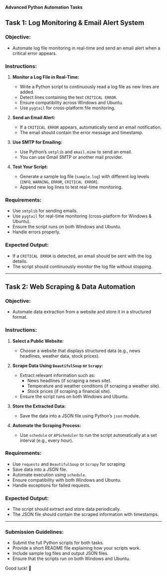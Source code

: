 **Advanced Python Automation Tasks**

## **Task 1: Log Monitoring & Email Alert System**

### **Objective:**
- Automate log file monitoring in real-time and send an email alert when a critical error appears.

### **Instructions:**
1. **Monitor a Log File in Real-Time:**
   - Write a Python script to continuously read a log file as new lines are added.
   - Detect lines containing the text `CRITICAL ERROR`.
   - Ensure compatibility across Windows and Ubuntu.
   - Use `pygtail` for cross-platform file monitoring.

2. **Send an Email Alert:**
   - If a `CRITICAL ERROR` appears, automatically send an email notification.
   - The email should contain the error message and timestamp.

3. **Use SMTP for Emailing:**
   - Use Python’s `smtplib` and `email.mime` to send an email.
   - You can use Gmail SMTP or another mail provider.

4. **Test Your Script:**
   - Generate a sample log file (`sample.log`) with different log levels (`INFO`, `WARNING`, `ERROR`, `CRITICAL ERROR`).
   - Append new log lines to test real-time monitoring.

### **Requirements:**
- Use `smtplib` for sending emails.
- Use `pygtail` for real-time monitoring (cross-platform for Windows & Ubuntu).
- Ensure the script runs on both Windows and Ubuntu.
- Handle errors properly.

### **Expected Output:**
- If a `CRITICAL ERROR` is detected, an email should be sent with the log details.
- The script should continuously monitor the log file without stopping.

---

## **Task 2: Web Scraping & Data Automation**

### **Objective:**
- Automate data extraction from a website and store it in a structured format.

### **Instructions:**
1. **Select a Public Website:**
   - Choose a website that displays structured data (e.g., news headlines, weather data, stock prices).

2. **Scrape Data Using `BeautifulSoup` or `Scrapy`:**
   - Extract relevant information such as:
     - News headlines (if scraping a news site).
     - Temperature and weather conditions (if scraping a weather site).
     - Stock prices (if scraping a financial site).
   - Ensure the script runs on both Windows and Ubuntu.

3. **Store the Extracted Data:**
   - Save the data into a JSON file using Python’s `json` module.

4. **Automate the Scraping Process:**
   - Use `schedule` or `APScheduler` to run the script automatically at a set interval (e.g., every hour).

### **Requirements:**
- Use `requests` and `BeautifulSoup` or `Scrapy` for scraping.
- Save data into a JSON file.
- Automate execution using `schedule`.
- Ensure compatibility with both Windows and Ubuntu.
- Handle exceptions for failed requests.

### **Expected Output:**
- The script should extract and store data periodically.
- The JSON file should contain the scraped information with timestamps.

---

### **Submission Guidelines:**
- Submit the full Python scripts for both tasks.
- Provide a short README file explaining how your scripts work.
- Include sample log files and output JSON files.
- Ensure that the scripts run on both Windows and Ubuntu.

Good luck! 🚀